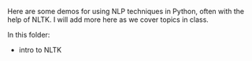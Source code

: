 
Here are some demos for using NLP techniques in Python, often with the help of NLTK. I will add more here as we cover topics in class.

In this folder:

- intro to NLTK
